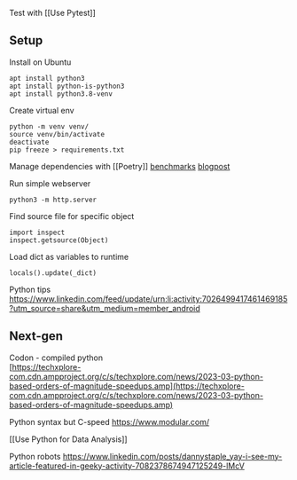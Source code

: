 Test with [[Use Pytest]]

## Setup
Install on Ubuntu
```
apt install python3
apt install python-is-python3
apt install python3.8-venv
```

Create virtual env
```
python -m venv venv/
source venv/bin/activate
deactivate
pip freeze > requirements.txt
```

Manage dependencies with [[Poetry]]
[benchmarks](https://lincolnloop.github.io/python-package-manager-shootout/)
[blogpost](https://aseifert.com/p/python-environments/)

Run simple webserver
```
python3 -m http.server
```

Find source file for specific object
```
import inspect
inspect.getsource(Object)
```

Load dict as variables to runtime
```
locals().update(_dict)
```

Python tips
https://www.linkedin.com/feed/update/urn:li:activity:7026499417461469185?utm_source=share&utm_medium=member_android

## Next-gen
Codon - compiled python  
[https://techxplore-com.cdn.ampproject.org/c/s/techxplore.com/news/2023-03-python-based-orders-of-magnitude-speedups.amp](https://techxplore-com.cdn.ampproject.org/c/s/techxplore.com/news/2023-03-python-based-orders-of-magnitude-speedups.amp)

Python syntax but C-speed
https://www.modular.com/

[[Use Python for Data Analysis]]

Python robots
https://www.linkedin.com/posts/dannystaple_yay-i-see-my-article-featured-in-geeky-activity-7082378674947125249-lMcV